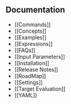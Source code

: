 ## Documentation
- [[Commands]]
- [[Concepts]]
- [[Examples]]
- [[Expressions]]
- [[FAQs]]
- [[Input Parameters]]
- [[Installation]]
- [[Release Notes]]
- [[RoadMap]]
- [[Settings]]
- [[Target Evaluation]]
- [[YAML]]